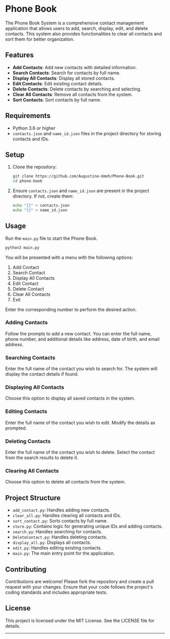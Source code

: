 # Phone Book

The Phone Book System is a comprehensive contact management application that allows users to add, search, display, edit, and delete contacts. This system also provides functionalities to clear all contacts and sort them for better organization.

## Features

- **Add Contacts**: Add new contacts with detailed information.
- **Search Contacts**: Search for contacts by full name.
- **Display All Contacts**: Display all stored contacts.
- **Edit Contacts**: Edit existing contact details.
- **Delete Contacts**: Delete contacts by searching and selecting.
- **Clear All Contacts**: Remove all contacts from the system.
- **Sort Contacts**: Sort contacts by full name.

## Requirements

- Python 3.6 or higher
- `contacts.json` and `name_id.json` files in the project directory for storing contacts and IDs.

## Setup

1. Clone the repository:

   ```sh
   git clone https://github.com/Augustine-Umeh/Phone-Book.git
   cd phone-book
   ```

2. Ensure `contacts.json` and `name_id.json` are present in the project directory. If not, create them:

   ```sh
   echo "{}" > contacts.json
   echo "{}" > name_id.json
   ```


## Usage

Run the `main.py` file to start the Phone Book.

```sh
python3 main.py
```

You will be presented with a menu with the following options:

1. Add Contact
2. Search Contact
3. Display All Contacts
4. Edit Contact
5. Delete Contact
6. Clear All Contacts
7. Exit

Enter the corresponding number to perform the desired action.

### Adding Contacts

Follow the prompts to add a new contact. You can enter the full name, phone number, and additional details like address, date of birth, and email address.

### Searching Contacts

Enter the full name of the contact you wish to search for. The system will display the contact details if found.

### Displaying All Contacts

Choose this option to display all saved contacts in the system.

### Editing Contacts

Enter the full name of the contact you wish to edit. Modify the details as prompted.

### Deleting Contacts

Enter the full name of the contact you wish to delete. Select the contact from the search results to delete it.

### Clearing All Contacts

Choose this option to delete all contacts from the system.

## Project Structure

- `add_contact.py`: Handles adding new contacts.
- `clear_all.py`: Handles clearing all contacts and IDs.
- `sort_contact.py`: Sorts contacts by full name.
- `store.py`: Contains logic for generating unique IDs and adding contacts.
- `search.py`: Handles searching for contacts.
- `DeleteContact.py`: Handles deleting contacts.
- `display_all.py`: Displays all contacts.
- `edit.py`: Handles editing existing contacts.
- `main.py`: The main entry point for the application.

## Contributing

Contributions are welcome! Please fork the repository and create a pull request with your changes. Ensure that your code follows the project's coding standards and includes appropriate tests.

## License

This project is licensed under the MIT License. See the LICENSE file for details.

---

